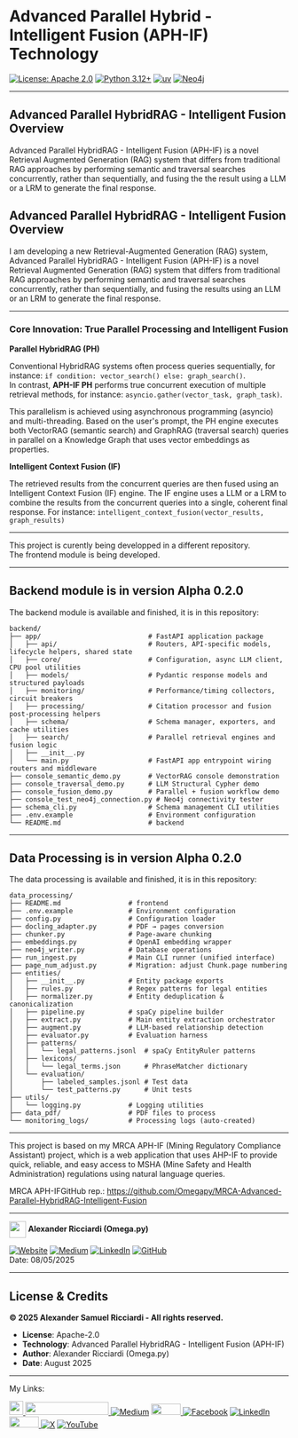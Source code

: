 # Advanced Parallel Hybrid - Intelligent Fusion (APH-IF) Technology

[![License: Apache 2.0](https://img.shields.io/badge/License-Apache%202.0-blue.svg)](https://opensource.org/licenses/Apache-2.0)
[![Python 3.12+](https://img.shields.io/badge/python-3.12+-blue.svg)](https://www.python.org/downloads/)
[![uv](https://img.shields.io/badge/uv-package%20manager-blue.svg)](https://github.com/astral-sh/uv)
[![Neo4j](https://img.shields.io/badge/Neo4j-008CC1?style=flat&logo=neo4j&logoColor=white)](https://neo4j.com/)


---

## Advanced Parallel HybridRAG - Intelligent Fusion Overview

Advanced Parallel HybridRAG - Intelligent Fusion (APH-IF) is a novel Retrieval Augmented Generation (RAG) system that differs from traditional RAG approaches by performing semantic and traversal searches concurrently, rather than sequentially, and fusing the the result using a LLM or a LRM to generate the final response.


## Advanced Parallel HybridRAG - Intelligent Fusion Overview

I am developing a new Retrieval-Augmented Generation (RAG) system, Advanced Parallel HybridRAG - Intelligent Fusion (APH-IF) is a novel Retrieval Augmented Generation (RAG) system that differs from traditional RAG approaches by performing semantic and traversal searches concurrently, rather than sequentially, and fusing the results using an LLM or an LRM to generate the final response.

---

### **Core Innovation: True Parallel Processing and Intelligent Fusion**

**Parallel HybridRAG (PH)**

Conventional HybridRAG systems often process queries sequentially, for instance: `if condition: vector_search() else: graph_search()`.   
In contrast, **APH-IF PH** performs true concurrent execution of multiple retrieval methods, for instance: `asyncio.gather(vector_task, graph_task)`.

This parallelism is achieved using asynchronous programming (asyncio) and multi-threading. Based on the user's prompt, the PH engine executes both VectorRAG (semantic search) and GraphRAG (traversal search) queries in parallel on a Knowledge Graph that uses vector embeddings as properties.

**Intelligent Context Fusion (IF)**

The retrieved results from the concurrent queries are then fused using an Intelligent Context Fusion (IF) engine. The IF engine uses a LLM or a LRM to combine the results from the concurrent queries into a single, coherent final response. For instance: `intelligent_context_fusion(vector_results, graph_results)`

---

This project is curently being developped in a different repository.  
The frontend module is being developed. 

---

## Backend module is in version Alpha 0.2.0

The backend module is available and finished, it is in this repository:

```
backend/
├── app/                           # FastAPI application package
│   ├── api/                       # Routers, API-specific models, lifecycle helpers, shared state
│   ├── core/                      # Configuration, async LLM client, CPU pool utilities
│   ├── models/                    # Pydantic response models and structured payloads
│   ├── monitoring/                # Performance/timing collectors, circuit breakers
│   ├── processing/                # Citation processor and fusion post-processing helpers
│   ├── schema/                    # Schema manager, exporters, and cache utilities
│   ├── search/                    # Parallel retrieval engines and fusion logic
│   ├── __init__.py
│   └── main.py                    # FastAPI app entrypoint wiring routers and middleware
├── console_semantic_demo.py       # VectorRAG console demonstration
├── console_traversal_demo.py      # LLM Structural Cypher demo
├── console_fusion_demo.py         # Parallel + fusion workflow demo
├── console_test_neo4j_connection.py # Neo4j connectivity tester
├── schema_cli.py                  # Schema management CLI utilities
├── .env.example                   # Environment configuration
└── README.md                      # backend 
```
---

## Data Processing is in version Alpha 0.2.0

The data processing is available and finished, it is in this repository:

```
data_processing/
├── README.md                 # frontend
├── .env.example              # Environment configuration
├── config.py                 # Configuration loader
├── docling_adapter.py        # PDF → pages conversion
├── chunker.py                # Page-aware chunking
├── embeddings.py             # OpenAI embedding wrapper
├── neo4j_writer.py           # Database operations
├── run_ingest.py             # Main CLI runner (unified interface)
├── page_num_adjust.py        # Migration: adjust Chunk.page numbering
├── entities/
│   ├── __init__.py           # Entity package exports
│   ├── rules.py              # Regex patterns for legal entities
│   ├── normalizer.py         # Entity deduplication & canonicalization
│   ├── pipeline.py           # spaCy pipeline builder
│   ├── extract.py            # Main entity extraction orchestrator
│   ├── augment.py            # LLM-based relationship detection
│   ├── evaluator.py          # Evaluation harness
│   ├── patterns/
│   │   └── legal_patterns.jsonl  # spaCy EntityRuler patterns
│   ├── lexicons/
│   │   └── legal_terms.json      # PhraseMatcher dictionary
│   └── evaluation/
│       ├── labeled_samples.jsonl # Test data
│       └── test_patterns.py      # Unit tests
├── utils/
│   └── logging.py            # Logging utilities
├── data_pdf/                 # PDF files to process
└── monitoring_logs/          # Processing logs (auto-created)
```
---

This project is based on my MRCA APH-IF (Mining Regulatory Compliance Assistant) project, which is a web application that uses AHP-IF to provide quick, reliable, and easy access to MSHA (Mine Safety and Health Administration) regulations using natural language queries.

MRCA APH-IFGitHub rep.: https://github.com/Omegapy/MRCA-Advanced-Parallel-HybridRAG-Intelligent-Fusion

---
 
<img width="30" height="30" align="center" src="https://github.com/user-attachments/assets/a8e0ea66-5d8f-43b3-8fff-2c3d74d57f53"> **Alexander Ricciardi (Omega.py)**

[![Website](https://img.shields.io/badge/Website-alexomegapy.com-blue)](https://www.alexomegapy.com)
[![Medium](https://img.shields.io/badge/Medium-12100E?style=flat&logo=medium&logoColor=white)](https://medium.com/@alex.omegapy)
[![LinkedIn](https://img.shields.io/badge/LinkedIn-%230077B5.svg?logo=linkedin&logoColor=white)](https://linkedin.com/in/alex-ricciardi)
[![GitHub](https://img.shields.io/badge/GitHub-100000?style=flat&logo=github&logoColor=white)](https://github.com/Omegapy)  
Date: 08/05/2025

---

## License & Credits

**© 2025 Alexander Samuel Ricciardi - All rights reserved.**

- **License**: Apache-2.0
- **Technology**: Advanced Parallel HybridRAG - Intelligent Fusion (APH-IF)
- **Author**: Alexander Ricciardi (Omega.py)
- **Date**: August 2025

---

My Links:   

<i><a href="https://www.alexomegapy.com" target="_blank"><img width="25" height="25" src="https://github.com/user-attachments/assets/a8e0ea66-5d8f-43b3-8fff-2c3d74d57f53"></i>
<i><a href="https://www.alexomegapy.com" target="_blank"><img width="150" height="23" src="https://github.com/user-attachments/assets/caa139ba-6b78-403f-902b-84450ff4d563"></i>
[![Medium](https://img.shields.io/badge/Medium-12100E?style=for-the-badge&logo=medium&logoColor=whit)](https://medium.com/@alex.omegapy)
<i><a href="https://dev.to/alex_ricciardi" target="_blank"><img width="53" height="20" src="https://github.com/user-attachments/assets/3dee9933-d8c9-4a38-b32e-b7a3c55e7e97"></i>
[![Facebook](https://img.shields.io/badge/Facebook-%231877F2.svg?logo=Facebook&logoColor=white)](https://www.facebook.com/profile.php?id=100089638857137)
[![LinkedIn](https://img.shields.io/badge/LinkedIn-%230077B5.svg?logo=linkedin&logoColor=white)](https://linkedin.com/in/alex-ricciardi)
<i><a href="https://www.threads.net/@alexomegapy?hl=en" target="_blank"><img width="53" height="20" src="https://github.com/user-attachments/assets/58c9e833-4501-42e4-b4fe-39ffafba99b2"></i>
[![X](https://img.shields.io/badge/X-black.svg?logo=X&logoColor=white)](https://x.com/AlexOmegapy)
[![YouTube](https://img.shields.io/badge/YouTube-%23FF0000.svg?logo=YouTube&logoColor=white)](https://www.youtube.com/channel/UC4rMaQ7sqywMZkfS1xGh2AA)    
